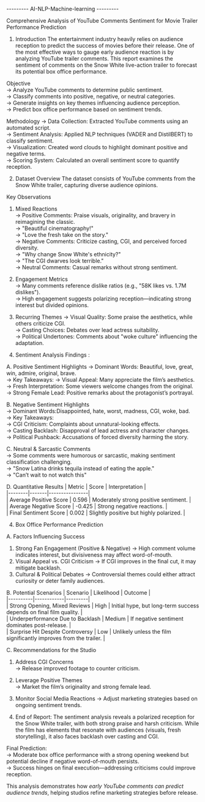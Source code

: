 --------- AI-NLP-Machine-learning ---------

Comprehensive Analysis of YouTube Comments Sentiment for Movie Trailer Performance Prediction


1. Introduction 
The entertainment industry heavily relies on audience reception to predict the success of movies before their release. One of the most effective ways to gauge early audience reaction is by analyzing YouTube trailer comments. This report examines the sentiment of comments on the Snow White live-action trailer to forecast its potential box office performance.  

Objective  
-> Analyze YouTube comments to determine public sentiment.  
-> Classify comments into positive, negative, or neutral categories.  
-> Generate insights on key themes influencing audience perception.  
-> Predict box office performance based on sentiment trends.  

Methodology 
-> Data Collection: Extracted YouTube comments using an automated script.  
-> Sentiment Analysis: Applied NLP techniques (VADER and DistilBERT) to classify sentiment.  
-> Visualization: Created word clouds to highlight dominant positive and negative terms.  
-> Scoring System: Calculated an overall sentiment score to quantify reception.  


2. Dataset Overview 
The dataset consists of YouTube comments from the Snow White trailer, capturing diverse audience opinions.  

Key Observations 
1. Mixed Reactions  
   -> Positive Comments: Praise visuals, originality, and bravery in reimagining the classic.  
     -> "Beautiful cinematography!"  
     -> "Love the fresh take on the story."  
   -> Negative Comments: Criticize casting, CGI, and perceived forced diversity.  
     -> "Why change Snow White's ethnicity?"  
     -> "The CGI dwarves look terrible."  
   -> Neutral Comments: Casual remarks without strong sentiment.  

2. Engagement Metrics  
   -> Many comments reference dislike ratios (e.g., "58K likes vs. 1.7M dislikes").  
   -> High engagement suggests polarizing reception—indicating strong interest but divided opinions.  

3. Recurring Themes 
   -> Visual Quality: Some praise the aesthetics, while others criticize CGI.  
   -> Casting Choices: Debates over lead actress suitability.  
   -> Political Undertones: Comments about "woke culture" influencing the adaptation.  


3. Sentiment Analysis Findings :

A. Positive Sentiment Highlights 
-> Dominant Words: Beautiful, love, great, win, admire, original, brave.  
-> Key Takeaways: 
  -> Visual Appeal: Many appreciate the film’s aesthetics.  
  -> Fresh Interpretation: Some viewers welcome changes from the original.  
  -> Strong Female Lead: Positive remarks about the protagonist’s portrayal.  

B. Negative Sentiment Highlights  
-> Dominant Words:Disappointed, hate, worst, madness, CGI, woke, bad.  
-> Key Takeaways:  
  -> CGI Criticism: Complaints about unnatural-looking effects.  
  -> Casting Backlash: Disapproval of lead actress and character changes.  
  -> Political Pushback: Accusations of forced diversity harming the story.  

C. Neutral & Sarcastic Comments  
-> Some comments were humorous or sarcastic, making sentiment classification challenging.  
  -> "Snow Latina drinks tequila instead of eating the apple."  
  -> "Can’t wait to not watch this"  

D. Quantitative Results
| Metric | Score | Interpretation |  
|--------|-------|----------------|  
| Average Positive Score | 0.596 | Moderately strong positive sentiment. |  
| Average Negative Score | -0.425 | Strong negative reactions. |  
| Final Sentiment Score | 0.002 | Slightly positive but highly polarized. |  


4. Box Office Performance Prediction 

A. Factors Influencing Success 
1. Strong Fan Engagement (Positive & Negative) 
   -> High comment volume indicates interest, but divisiveness may affect word-of-mouth.  
2. Visual Appeal vs. CGI Criticism 
   -> If CGI improves in the final cut, it may mitigate backlash.  
3. Cultural & Political Debates
   -> Controversial themes could either attract curiosity or deter family audiences.  

B. Potential Scenarios 
| Scenario | Likelihood | Outcome |  
|----------|------------|---------|  
| Strong Opening, Mixed Reviews | High | Initial hype, but long-term success depends on final film quality. |  
| Underperformance Due to Backlash | Medium | If negative sentiment dominates post-release. |  
| Surprise Hit Despite Controversy | Low | Unlikely unless the film significantly improves from the trailer. |  

C. Recommendations for the Studio  
1. Address CGI Concerns  
   -> Release improved footage to counter criticism.  
2. Leverage Positive Themes  
   -> Market the film’s originality and strong female lead.  
3. Monitor Social Media Reactions 
   -> Adjust marketing strategies based on ongoing sentiment trends.  

5. End of Report:
The sentiment analysis reveals a polarized reception for the Snow White trailer, with both strong praise and harsh criticism. While the film has elements that resonate with audiences (visuals, fresh storytelling), it also faces backlash over casting and CGI.  

Final Prediction:  
-> Moderate box office performance with a strong opening weekend but potential decline if negative word-of-mouth persists.  
-> Success hinges on final execution—addressing criticisms could improve reception.  

This analysis demonstrates how *early YouTube comments can predict audience trends*, helping studios refine marketing strategies before release.
